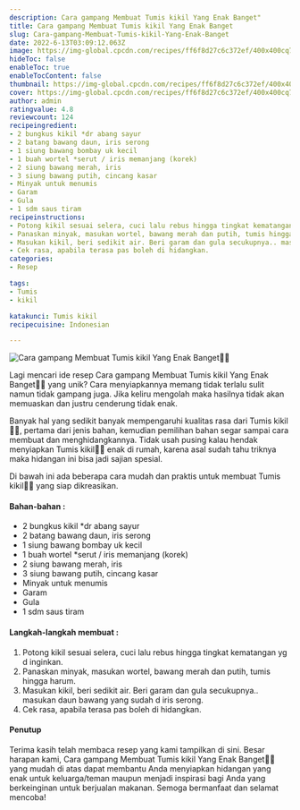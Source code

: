 ```yaml
---
description: Cara gampang Membuat Tumis kikil Yang Enak Banget"
title: Cara gampang Membuat Tumis kikil Yang Enak Banget
slug: Cara-gampang-Membuat-Tumis-kikil-Yang-Enak-Banget
date: 2022-6-13T03:09:12.063Z
image: https://img-global.cpcdn.com/recipes/ff6f8d27c6c372ef/400x400cq70/photo.jpg
hideToc: false
enableToc: true
enableTocContent: false
thumbnail: https://img-global.cpcdn.com/recipes/ff6f8d27c6c372ef/400x400cq70/photo.jpg
cover: https://img-global.cpcdn.com/recipes/ff6f8d27c6c372ef/400x400cq70/photo.jpg
author: admin
ratingvalue: 4.8
reviewcount: 124
recipeingredient:
- 2 bungkus kikil *dr abang sayur
- 2 batang bawang daun, iris serong
- 1 siung bawang bombay uk kecil
- 1 buah wortel *serut / iris memanjang (korek)
- 2 siung bawang merah, iris
- 3 siung bawang putih, cincang kasar
- Minyak untuk menumis
- Garam
- Gula
- 1 sdm saus tiram
recipeinstructions:
- Potong kikil sesuai selera, cuci lalu rebus hingga tingkat kematangan yg d inginkan.
- Panaskan minyak, masukan wortel, bawang merah dan putih, tumis hingga harum.
- Masukan kikil, beri sedikit air. Beri garam dan gula secukupnya.. masukan daun bawang yang sudah d iris serong.
- Cek rasa, apabila terasa pas boleh di hidangkan.
categories:
- Resep

tags:
- Tumis
- kikil

katakunci: Tumis kikil
recipecuisine: Indonesian

---
```


![Cara gampang Membuat Tumis kikil Yang Enak Banget👩‍🍳](https://img-global.cpcdn.com/recipes/ff6f8d27c6c372ef/400x400cq70/photo.jpg)

Lagi mencari ide resep Cara gampang Membuat Tumis kikil Yang Enak Banget👩‍🍳 yang unik? Cara menyiapkannya memang tidak terlalu sulit namun tidak gampang juga. Jika keliru mengolah maka hasilnya tidak akan memuaskan dan justru cenderung tidak enak.

Banyak hal yang sedikit banyak mempengaruhi kualitas rasa dari Tumis kikil👩‍🍳, pertama dari jenis bahan, kemudian pemilihan bahan segar sampai cara membuat dan menghidangkannya. Tidak usah pusing kalau hendak menyiapkan Tumis kikil👩‍🍳 enak di rumah, karena asal sudah tahu triknya maka hidangan ini bisa jadi sajian spesial.

Di bawah ini ada beberapa cara mudah dan praktis untuk membuat Tumis kikil👩‍🍳 yang siap dikreasikan.

<!--inarticleads1-->

#### Bahan-bahan :

- 2 bungkus kikil *dr abang sayur
- 2 batang bawang daun, iris serong
- 1 siung bawang bombay uk kecil
- 1 buah wortel *serut / iris memanjang (korek)
- 2 siung bawang merah, iris
- 3 siung bawang putih, cincang kasar
- Minyak untuk menumis
- Garam
- Gula
- 1 sdm saus tiram

<!--inarticleads2-->

#### Langkah-langkah membuat :

1. Potong kikil sesuai selera, cuci lalu rebus hingga tingkat kematangan yg d inginkan.
1. Panaskan minyak, masukan wortel, bawang merah dan putih, tumis hingga harum.
1. Masukan kikil, beri sedikit air. Beri garam dan gula secukupnya.. masukan daun bawang yang sudah d iris serong.
1. Cek rasa, apabila terasa pas boleh di hidangkan.

#### Penutup

Terima kasih telah membaca resep yang kami tampilkan di sini. Besar harapan kami, Cara gampang Membuat Tumis kikil Yang Enak Banget👩‍🍳 yang mudah di atas dapat membantu Anda menyiapkan hidangan yang enak untuk keluarga/teman maupun menjadi inspirasi bagi Anda yang berkeinginan untuk berjualan makanan. Semoga bermanfaat dan selamat mencoba!